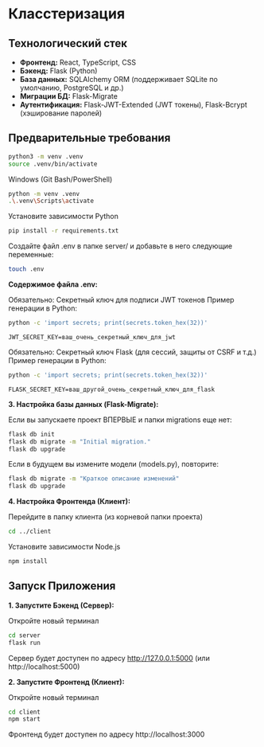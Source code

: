 # Класстеризация

## Технологический стек

*   **Фронтенд:** React, TypeScript, CSS
*   **Бэкенд:** Flask (Python)
*   **База данных:** SQLAlchemy ORM (поддерживает SQLite по умолчанию, PostgreSQL и др.)
*   **Миграции БД:** Flask-Migrate
*   **Аутентификация:** Flask-JWT-Extended (JWT токены), Flask-Bcrypt (хэширование паролей)

## Предварительные требования
```bash
python3 -m venv .venv
source .venv/bin/activate
```
Windows (Git Bash/PowerShell)

```bash
python -m venv .venv
.\.venv\Scripts\activate
```

Установите зависимости Python

```bash
pip install -r requirements.txt
```

Создайте файл .env в папке server/
и добавьте в него следующие переменные:

```bash
touch .env
```

**Содержимое файла .env:**

Обязательно: Секретный ключ для подписи JWT токенов
Пример генерации в Python: 

```bash
python -c 'import secrets; print(secrets.token_hex(32))'
```

`JWT_SECRET_KEY=ваш_очень_секретный_ключ_для_jwt`

Обязательно: Секретный ключ Flask (для сессий, защиты от CSRF и т.д.)
Пример генерации в Python: 

```bash
python -c 'import secrets; print(secrets.token_hex(32))'
```

`FLASK_SECRET_KEY=ваш_другой_очень_секретный_ключ_для_flask`

**3. Настройка базы данных (Flask-Migrate):**

Если вы запускаете проект ВПЕРВЫЕ и папки migrations еще нет:

```bash
flask db init
flask db migrate -m "Initial migration."
flask db upgrade
```

Если в будущем вы измените модели (models.py), повторите:

```bash
flask db migrate -m "Краткое описание изменений"
flask db upgrade
```

**4. Настройка Фронтенда (Клиент):**

Перейдите в папку клиента (из корневой папки проекта)

```bash
cd ../client
```

Установите зависимости Node.js

```bash
npm install
```

## Запуск Приложения

**1. Запустите Бэкенд (Сервер):**

Откройте новый терминал

```bash
cd server
flask run
```

Сервер будет доступен по адресу http://127.0.0.1:5000 (или http://localhost:5000)

**2. Запустите Фронтенд (Клиент):**

Откройте новый терминал

```bash
cd client
npm start
```

Фронтенд будет доступен по адресу http://localhost:3000
